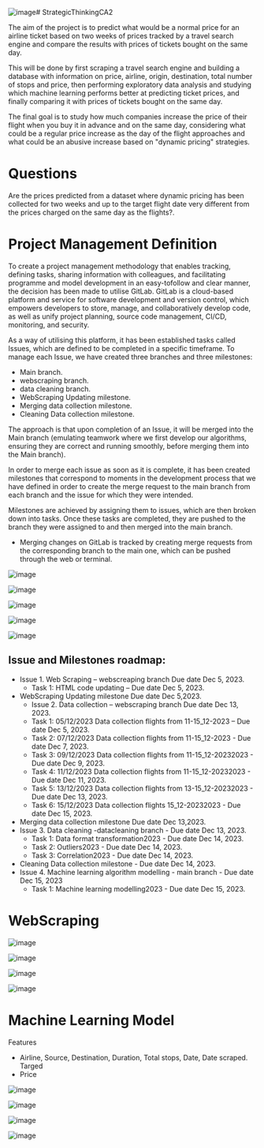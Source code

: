 ![image](https://github.com/EduardoJMatosRomero/StrategicThinkingCA2/assets/147088976/3d1a795e-c926-46d2-8e8f-9725dd072283)# StrategicThinkingCA2

The aim of the project is to predict what would be a normal price for an airline ticket based on two weeks of prices tracked by a travel search engine and compare the results with prices of tickets bought on the same day.

This will be done by first scraping a travel search engine and building a database with information on price, airline, origin, destination, total number of stops and price, then performing exploratory data analysis and studying which machine learning performs better at predicting ticket prices, and finally comparing it with prices of tickets bought on the same day.

The final goal is to study how much companies increase the price of their flight when you buy it in advance and on the same day, considering what could be a regular price increase as the day of the flight approaches and what could be an abusive increase based on "dynamic pricing" strategies.

# Questions
Are the prices predicted from a dataset where dynamic pricing has been collected for two weeks and up to the target flight date very different from the prices charged on the same day as the flights?.

# Project Management Definition

To create a project management methodology that enables tracking, defining tasks, sharing information with colleagues, and facilitating programme and model development in an easy-tofollow and clear manner, the decision has been made to utilise GitLab. GitLab is a cloud-based platform and service for software development and version control, which empowers developers to store, manage, and collaboratively develop code, as well as unify project planning, source code management, CI/CD, monitoring, and security.

As a way of utilising this platform, it has been established tasks called Issues, which are defined to be completed in a specific timeframe.
To manage each Issue, we have created three branches and three milestones:
  - Main branch.
  - webscraping branch.
  - data cleaning branch.
  - WebScraping Updating milestone.
  - Merging data collection milestone.
  - Cleaning Data collection milestone.

The approach is that upon completion of an Issue, it will be merged into the Main branch (emulating teamwork where we first develop our algorithms, ensuring they are correct and running smoothly, before merging them into the Main branch).

In order to merge each issue as soon as it is complete, it has been created milestones that correspond to moments in the development process that we have defined in order to create the merge request to the main branch from each branch and the issue for which they were intended.

Milestones are achieved by assigning them to issues, which are then broken down into tasks. Once these tasks are completed, they are pushed to the branch they were assigned to and then merged into the main branch.

  - Merging changes on GitLab is tracked by creating merge requests from the corresponding branch to the main one, which can be pushed through the web or terminal.

![image](https://github.com/EduardoJMatosRomero/StrategicThinkingCA2/blob/main/images/Capture2.JPG)

![image](https://github.com/EduardoJMatosRomero/StrategicThinkingCA2/blob/main/images/Capture1.JPG)

![image](https://github.com/EduardoJMatosRomero/StrategicThinkingCA2/blob/main/images/Capture3.JPG)

![image](https://github.com/EduardoJMatosRomero/StrategicThinkingCA2/blob/main/images/Capture4.JPG)

![image](https://github.com/EduardoJMatosRomero/StrategicThinkingCA2/blob/main/images/Capture5.JPG)

## Issue and Milestones roadmap:
  - Issue 1. Web Scraping – webscreaping branch Due date Dec 5, 2023.
    - Task 1: HTML code updating – Due date Dec 5, 2023.
  - WebScraping Updating milestone Due date Dec 5,2023.
    - Issue 2. Data collection – webscraping branch Due date Dec 13, 2023.
    - Task 1: 05/12/2023 Data collection flights from 11-15_12-2023 – Due date Dec 5, 2023.
    - Task 2: 07/12/2023 Data collection flights from 11-15_12-2023 - Due date Dec 7, 2023.
    - Task 3: 09/12/2023 Data collection flights from 11-15_12-20232023 - Due date Dec 9, 2023.
    - Task 4: 11/12/2023 Data collection flights from 11-15_12-20232023 - Due date Dec 11, 2023.
    - Task 5: 13/12/2023 Data collection flights from 13-15_12-20232023 - Due date Dec 13, 2023.
    - Task 6: 15/12/2023 Data collection flights 15_12-20232023 - Due date Dec 15, 2023.
  - Merging data collection milestone Due date Dec 13,2023.
  - Issue 3. Data cleaning -datacleaning branch - Due date Dec 13, 2023.
    - Task 1: Data format transformation2023 - Due date Dec 14, 2023.
    - Task 2: Outliers2023 - Due date Dec 14, 2023.
    - Task 3: Correlation2023 - Due date Dec 14, 2023.
  - Cleaning Data collection milestone - Due date Dec 14, 2023.
  - Issue 4. Machine learning algorithm modelling - main branch - Due date Dec 15, 2023
    - Task 1: Machine learning modelling2023 - Due date Dec 15, 2023.
   
# WebScraping

![image](https://github.com/EduardoJMatosRomero/StrategicThinkingCA2/blob/main/images/Capture13.JPG)

![image](https://github.com/EduardoJMatosRomero/StrategicThinkingCA2/blob/main/images/Capture9.JPG)

![image](https://github.com/EduardoJMatosRomero/StrategicThinkingCA2/blob/main/images/Capture10.JPG)

![image](https://github.com/EduardoJMatosRomero/StrategicThinkingCA2/blob/main/images/Capture11.JPG)

# Machine Learning Model

Features
- Airline, Source, Destination, Duration, Total stops, Date, Date scraped.
Targed
- Price

![image](https://github.com/EduardoJMatosRomero/StrategicThinkingCA2/blob/main/images/Capture6.JPG)

![image](https://github.com/EduardoJMatosRomero/StrategicThinkingCA2/blob/main/images/Capture7.JPG)

![image](https://github.com/EduardoJMatosRomero/StrategicThinkingCA2/blob/main/images/Capture8.JPG)

![image](https://github.com/EduardoJMatosRomero/StrategicThinkingCA2/blob/main/images/Capture9.JPG)

